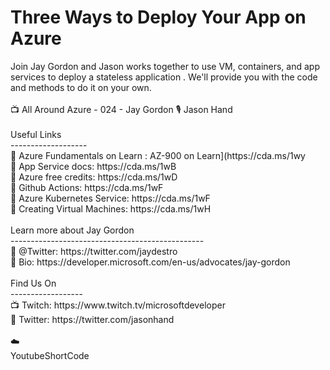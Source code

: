 # Three Ways to Deploy Your App on Azure<div><span>Join Jay Gordon and Jason works together to use VM, containers, and app services to deploy a stateless application . We'll provide you with the code and methods to do it on your own.<br></span><div><br></div><div>&#128250; All Around Azure - 024 - Jay Gordon &#127897;️ Jason Hand<br></div><div><br></div><div>Useful Links<br></div><div>-------------------<br></div><div>&#128279; Azure Fundamentals on Learn : AZ-900 on Learn](https://cda.ms/1wy<br></div><div>&#128279; App Service docs: https://cda.ms/1wB<br></div><div>&#128279; Azure free credits: https://cda.ms/1wD<br></div><div>&#128279; Github Actions: https://cda.ms/1wF<br></div><div>&#128279; Azure Kubernetes Service: https://cda.ms/1wF<br></div><div>&#128279; Creating Virtual Machines: https://cda.ms/1wH<br></div><div><br></div><div>Learn more about Jay Gordon<br></div><div>------------------------------------------------<br></div><div>&#128279; @Twitter: https://twitter.com/jaydestro<br></div><div>&#128279; Bio: https://developer.microsoft.com/en-us/advocates/jay-gordon<br></div><div><br></div><div>Find Us On<br></div><div>------------------<br></div><div>&#128250; Twitch: https://www.twitch.tv/microsoftdeveloper<br></div><div>&#128279; Twitter: https://twitter.com/jasonhand<br></div><div><br></div><span>☁️</span><br></div> YoutubeShortCode